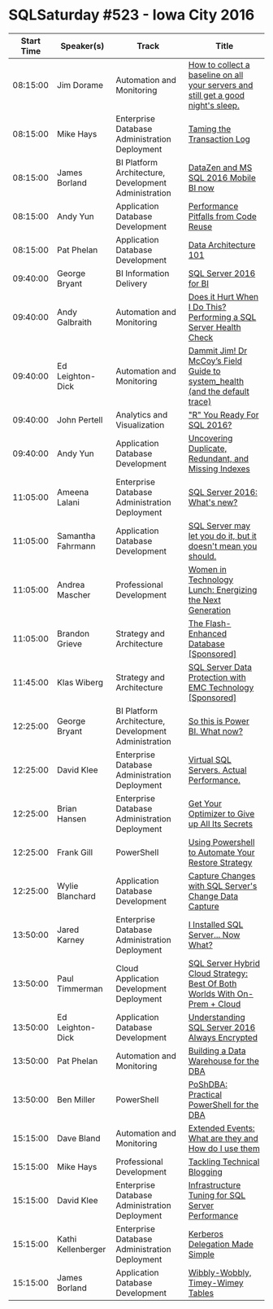 # SQLSaturday #523 - Iowa City 2016
Start Time|Speaker(s)|Track|Title
---|---|---|---
08:15:00|Jim Dorame|Automation and Monitoring|[How to collect a baseline on all your servers and still get a good night's sleep.](46182.md)
08:15:00|Mike Hays|Enterprise Database Administration  Deployment|[Taming the Transaction Log](48156.md)
08:15:00|James Borland|BI Platform Architecture, Development  Administration|[DataZen and MS SQL 2016 Mobile BI now](49545.md)
08:15:00|Andy Yun|Application  Database Development|[Performance Pitfalls from Code Reuse](49572.md)
08:15:00|Pat Phelan|Application  Database Development|[Data Architecture 101](52277.md)
09:40:00|George Bryant|BI Information Delivery|[SQL Server 2016 for BI](48564.md)
09:40:00|Andy Galbraith|Automation and Monitoring|[Does it Hurt When I Do This? Performing a SQL Server Health Check](49225.md)
09:40:00|Ed Leighton-Dick|Automation and Monitoring|[Dammit Jim! Dr McCoy’s Field Guide to system_health (and the default trace)](49489.md)
09:40:00|John Pertell|Analytics and Visualization|["R" You Ready For SQL 2016?](49565.md)
09:40:00|Andy Yun|Application  Database Development|[Uncovering Duplicate, Redundant, and Missing Indexes](49571.md)
11:05:00|Ameena Lalani|Enterprise Database Administration  Deployment|[SQL Server 2016: What's new?](49292.md)
11:05:00|Samantha Fahrmann|Application  Database Development|[SQL Server may let you do it, but it doesn't mean you should.](49665.md)
11:05:00|Andrea Mascher|Professional Development|[Women in Technology Lunch: Energizing the Next Generation](49679.md)
11:05:00|Brandon Grieve|Strategy and Architecture|[The Flash-Enhanced Database [Sponsored]](51138.md)
11:45:00|Klas Wiberg|Strategy and Architecture|[SQL Server Data Protection with EMC Technology [Sponsored]](52242.md)
12:25:00|George Bryant|BI Platform Architecture, Development  Administration|[So this is Power BI. What now?](47703.md)
12:25:00|David Klee|Enterprise Database Administration  Deployment|[Virtual SQL Servers. Actual Performance.](48278.md)
12:25:00|Brian Hansen|Enterprise Database Administration  Deployment|[Get Your Optimizer to Give up All Its Secrets](49602.md)
12:25:00|Frank Gill|PowerShell|[Using Powershell to Automate Your Restore Strategy](49656.md)
12:25:00|Wylie Blanchard|Application  Database Development|[Capture Changes with SQL Server's Change Data Capture](51081.md)
13:50:00|Jared Karney|Enterprise Database Administration  Deployment|[I Installed SQL Server... Now What?](48212.md)
13:50:00|Paul Timmerman|Cloud Application Development  Deployment|[SQL Server Hybrid Cloud Strategy: Best Of Both Worlds With On-Prem + Cloud](48781.md)
13:50:00|Ed Leighton-Dick|Application  Database Development|[Understanding SQL Server 2016 Always Encrypted](49490.md)
13:50:00|Pat Phelan|Automation and Monitoring|[Building a Data Warehouse for the DBA](49680.md)
13:50:00|Ben Miller|PowerShell|[PoShDBA: Practical PowerShell for the DBA](49991.md)
15:15:00|Dave Bland|Automation and Monitoring|[Extended Events: What are they and How do I use them](45564.md)
15:15:00|Mike Hays|Professional Development|[Tackling Technical Blogging](48155.md)
15:15:00|David Klee|Enterprise Database Administration  Deployment|[Infrastructure Tuning for SQL Server Performance](48280.md)
15:15:00|Kathi Kellenberger|Enterprise Database Administration  Deployment|[Kerberos Delegation Made Simple](49097.md)
15:15:00|James Borland|Application  Database Development|[Wibbly-Wobbly, Timey-Wimey Tables](49544.md)
